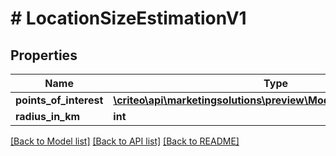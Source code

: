# # LocationSizeEstimationV1

## Properties

Name | Type | Description | Notes
------------ | ------------- | ------------- | -------------
**points_of_interest** | [**\criteo\api\marketingsolutions\preview\Model\PointOfInterestV1[]**](PointOfInterestV1.md) |  | [optional]
**radius_in_km** | **int** |  | [optional]

[[Back to Model list]](../../README.md#models) [[Back to API list]](../../README.md#endpoints) [[Back to README]](../../README.md)
